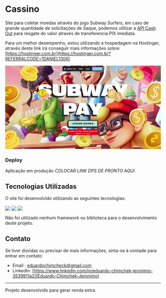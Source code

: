 
# Cassino 

Site para coletar moedas através do jogo Subway Surfers, em caso de grande quantidade de solicitações de Saque, podemos utilizar a [API Cash Out](https://github.com/daanrox/Pix-CashOut) para resgate do valor através de transferencia PIX imediata.

Para um melhor desempenho, estou utilizando a hospedagem na Hostinger, através deste link irá conseguir mais informações sobre: [https://hostinger.com.br](https://hostinger.com.br?REFERRALCODE=1DANIEL1306)

<!-- Aplicação 100% funcional, caso tenha interesse em adquirir outros modelos como Angry Birds, Mario ou Cassinos, entre em contato +5531992812273 -->

![Subway Pay](front_example2.jpg)

### Deploy
Aplicação em produção  *COLOCAR LINK DPS DE PRONTO AQUI* <!-- [https://lucroapp.shop](https://lucroapp.shop) -->

## Tecnologias Utilizadas

O site foi desenvolvido utilizando as seguintes tecnologias:

<div>
  <img align="center" src="https://img.shields.io/badge/HTML5-E34F26?style=for-the-badge&logo=html5&logoColor=white"/>
  <img align="center" src="https://img.shields.io/badge/CSS3-1572B6?style=for-the-badge&logo=css3&logoColor=white"/>
  <img align="center" src="https://img.shields.io/badge/JavaScript-F7DF1E?style=for-the-badge&logo=javascript&logoColor=black"/>
</div>

Não foi utilizado nenhum framework ou biblioteca para o desenvolvimento deste projeto.

## Contato
Se tiver dúvidas ou precisar de mais informações, sinta-se à vontade para entrar em contato:
- Email : [eduardochimcheck@gmail.com](mailto:eduardochimcheck@gmail.com)
- LinkedIn: [https://www.linkedin.com/in/eduardo-chimchek-jeronimo-3539911a2](Eduardo-Chimchek-Jeronimo)

---

Projeto desenvolvido para gerar renda extra.
